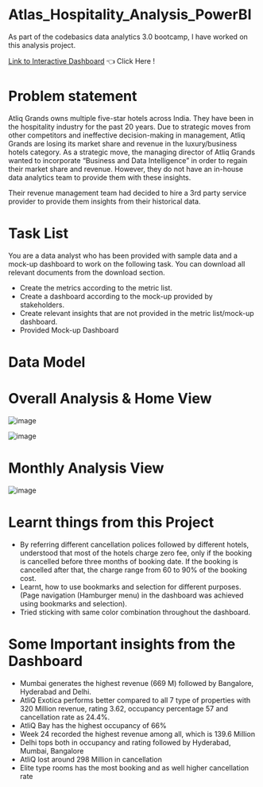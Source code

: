 # Atlas_Hospitality_Analysis_PowerBI

As part of the codebasics data analytics 3.0 bootcamp, I have worked on this analysis project.

[Link to Interactive Dashboard](https://app.powerbi.com/view?r=eyJrIjoiNDAzY2QzNTYtZDhlZS00MmQyLTk5NjktNjBhYjUxMTRiMTFmIiwidCI6ImM2ZTU0OWIzLTVmNDUtNDAzMi1hYWU5LWQ0MjQ0ZGM1YjJjNCJ9) 👈 Click Here !

# Problem statement

Atliq Grands owns multiple five-star hotels across India. They have been in the hospitality industry for the past 20 years. Due to strategic moves from other competitors and ineffective decision-making in management, Atliq Grands are losing its market share and revenue in the luxury/business hotels category. As a strategic move, the managing director of Atliq Grands wanted to incorporate “Business and Data Intelligence” in order to regain their market share and revenue. However, they do not have an in-house data analytics team to provide them with these insights.

Their revenue management team had decided to hire a 3rd party service provider to provide them insights from their historical data.

# Task List

You are a data analyst who has been provided with sample data and a mock-up dashboard to work on the following task. You can download all relevant documents from the download section.

- Create the metrics according to the metric list.
- Create a dashboard according to the mock-up provided by stakeholders.
- Create relevant insights that are not provided in the metric list/mock-up dashboard.
- Provided Mock-up Dashboard



# Data Model



# Overall Analysis & Home View
![image](https://github.com/user-attachments/assets/eb0fec5b-4b78-44a4-b975-84b7e67436c7)

![image](https://github.com/user-attachments/assets/8b948218-779a-4e9e-9728-e729619df4a1)


# Monthly Analysis View
![image](https://github.com/user-attachments/assets/ee342c50-194c-46f4-b77c-089b1946bbcd)



# Learnt things from this Project

- By referring different cancellation polices followed by different hotels, understood that most of the hotels charge zero fee, only if the booking is cancelled before three months of booking date. If the booking is cancelled after that, the charge range from 60 to 90% of the booking cost.
- Learnt, how to use bookmarks and selection for different purposes. (Page navigation (Hamburger menu) in the dashboard was achieved using bookmarks and selection).
- Tried sticking with same color combination throughout the dashboard.

# Some Important insights from the Dashboard

- Mumbai generates the highest revenue (669 M) followed by Bangalore, Hyderabad and Delhi.
- AtliQ Exotica performs better compared to all 7 type of properties with 320 Million revenue, rating 3.62, occupancy percentage 57 and cancellation rate as 24.4%.
- AtliQ Bay has the highest occupancy of 66%
- Week 24 recorded the highest revenue among all, which is 139.6 Million
- Delhi tops both in occupancy and rating followed by Hyderabad, Mumbai, Bangalore
- AtliQ lost around 298 Million in cancellation
- Elite type rooms has the most booking and as well higher cancellation rate
